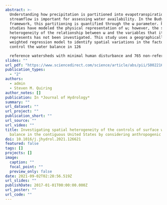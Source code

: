 ```yaml
---
abstract: >-
  Understanding how precipitation is partitioned into evapotranspiration and
  streamflow is important for assessing water availability. In the Budyko
  framework, this partitioning is quantified through the ω parameter. Previous
  studies have modeled the physical representation of ω; however, the spatial
  heterogeneity of the relationship between ω and the variables that it
  represents has not been investigated. This study uses a geographically
  weighted regression model to identify spatial variations in the factors that
  control the water balance in 126

  reference watersheds with minimal human disturbance and 765 non-reference watersheds in the continental United States. Results show that snowfall and forest coverage are important predictors of ω in the reference watersheds. Relative cumulative moisture surplus, dam storage, and developed land in riparian areas are important predictors in non-reference watersheds. Climate is a primary control of the relative importance of forest coverage. The importance of forest coverage is greater in arid watersheds than in humid watersheds. Snowfall is more important than forest coverage in the Northeast and Midwest. This study demonstrates that dam construction and urban sprawl have a significant impact in non-reference watersheds. Dam storage is the most important predictor in 21% of the non-reference watersheds, and riparian developed land is more important in 13% of the non-reference watersheds. Overall, there are statistically significant relationships between climatic, physiographic, and human-related factors and the ω parameter. The spatial variations in the relationship quantified in this study can help to improve regional watershed management.
slides: ""
url_pdf: "https://www.sciencedirect.com/science/article/abs/pii/S0022169421006697"
publication_types:
  - "2"
authors:
  - admin
  - Steven M. Quiring
author_notes: []
publication: In *Journal of Hydrology*
summary: ""
url_dataset: ""
url_project: ""
publication_short: ""
url_source: ""
url_video: ""
title: Investigating spatial heterogeneity of the controls of surface water
  balance in the contiguous United States by considering anthropogenic factors
doi: 10.1016/j.jhydrol.2021.126621
featured: false
tags: []
projects: []
image:
  caption: ""
  focal_point: ""
  preview_only: false
date: 2021-09-02T02:28:56.519Z
url_slides: ""
publishDate: 2017-01-01T00:00:00.000Z
url_poster: ""
url_code: ""
---
```

